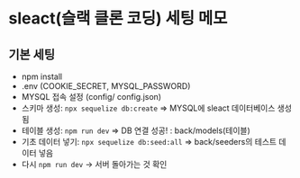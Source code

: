 # sleact(슬랙 클론 코딩) 세팅 메모 

## 기본 세팅

- npm install
- .env (COOKIE_SECRET, MYSQL_PASSWORD)
- MYSQL 접속 설정 (config/ config.json)
- 스키마 생성: `npx sequelize db:create`
=> MYSQL에 sleact 데이터베이스 생성됨
- 테이블 생성: `npm run dev`
=> DB 연결 성공! : back/models(테이블)
- 기초 데이터 넣기: `npx sequelize db:seed:all`
=> back/seeders의 테스트 데이터 넣음
- 다시 `npm run dev` -> 서버 돌아가는 것 확인